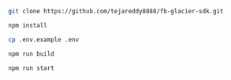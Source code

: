 ```sh
git clone https://github.com/tejareddy8888/fb-glacier-sdk.git
```
```sh
npm install
```

```sh
cp .env.example .env
```

```sh
npm run build
```

```sh
npm run start
```

